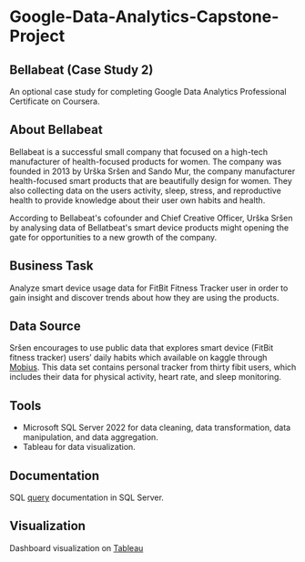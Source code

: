 # Google-Data-Analytics-Capstone-Project
## Bellabeat (Case Study 2)
  An optional case study for completing Google Data Analytics Professional Certificate on Coursera.

## About Bellabeat
  Bellabeat is a successful small company that focused on a high-tech manufacturer of health-focused products for women.
  The company was founded in 2013 by Urška Sršen and Sando Mur, the company manufacturer health-focused smart products 
  that are beautifully design for women. They also collecting data on the users activity, sleep, stress, and reproductive health 
  to provide knowledge about their user own habits and health.
  
  According to Bellabeat's cofounder and Chief Creative Officer, Urška Sršen by analysing data of Bellatbeat's smart device products 
  might opening the gate for opportunities to a new growth of the company.
 
## Business Task
   Analyze smart device usage data for FitBit Fitness Tracker user in order to gain insight and discover trends about how they are using the products.
  
## Data Source
   Sršen encourages to use public data that explores smart device (FitBit fitness tracker) users’ daily habits which available on kaggle through [Mobius](https://www.kaggle.com/datasets/arashnic/fitbit). This data set contains personal tracker from thirty fibit users, which includes their data for physical activity, heart rate, and sleep monitoring.
   
## Tools
- Microsoft SQL Server 2022 for data cleaning, data transformation, data manipulation, and data aggregation. 
- Tableau for data visualization.

## Documentation
SQL [query](https://github.com/AyuMitha4/Google-Data-Analytics-Capstone-Project/blob/main/SQLQuery2.sql) documentation in SQL Server.

## Visualization
Dashboard visualization on [Tableau](https://public.tableau.com/app/profile/ayumitha/viz/GoogleDataAnalyticsCapstoneCaseStudy2bellabeat/Dashboard1)


